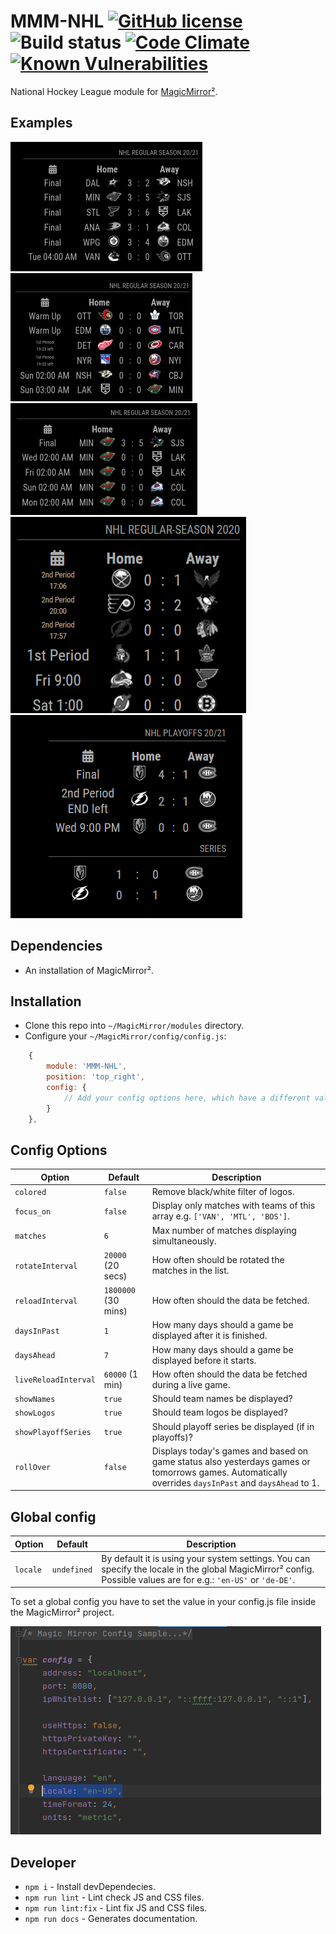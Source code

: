 # MMM-NHL [![GitHub license](https://img.shields.io/badge/license-MIT-blue.svg?style=flat)](https://raw.githubusercontent.com/fewieden/MMM-NHL/master/LICENSE) ![Build status](https://github.com/fewieden/MMM-NHL/workflows/build/badge.svg) [![Code Climate](https://codeclimate.com/github/fewieden/MMM-NHL/badges/gpa.svg?style=flat)](https://codeclimate.com/github/fewieden/MMM-NHL) [![Known Vulnerabilities](https://snyk.io/test/github/fewieden/mmm-nhl/badge.svg)](https://snyk.io/test/github/fewieden/mmm-nhl)

National Hockey League module for [MagicMirror²](https://github.com/MagicMirrorOrg/MagicMirror).

## Examples

![past games](.github/example_nhl.png) ![in progress](.github/example_nhl_2.png) ![team focus](.github/example_nhl_3.png) ![no color](.github/example_nhl_4.png) ![playoffs](.github/example_nhl_5.png)

## Dependencies

* An installation of MagicMirror².

## Installation

* Clone this repo into `~/MagicMirror/modules` directory.
* Configure your `~/MagicMirror/config/config.js`:

```js
    {
        module: 'MMM-NHL',
        position: 'top_right',
        config: {
            // Add your config options here, which have a different value than default.
        }
    },
```

## Config Options

| **Option** | **Default** | **Description** |
| --- | --- | --- |
| `colored` | `false` | Remove black/white filter of logos. |
| `focus_on` | `false` | Display only matches with teams of this array e.g. `['VAN', 'MTL', 'BOS']`. |
| `matches` | `6` | Max number of matches displaying simultaneously. |
| `rotateInterval` | `20000` (20 secs) | How often should be rotated the matches in the list. |
| `reloadInterval` | `1800000` (30 mins) | How often should the data be fetched. |
| `daysInPast` | `1` | How many days should a game be displayed after it is finished. |
| `daysAhead` | `7` | How many days should a game be displayed before it starts. |
| `liveReloadInterval` | `60000` (1 min) | How often should the data be fetched during a live game. |
| `showNames` | `true` | Should team names be displayed? |
| `showLogos` | `true` | Should team logos be displayed? |
| `showPlayoffSeries` | `true` | Should playoff series be displayed (if in playoffs)? |
| `rollOver` | `false` | Displays today's games and based on game status also yesterdays games or tomorrows games. Automatically overrides `daysInPast` and `daysAhead` to 1. |

## Global config

| **Option** | **Default** | **Description** |
| --- | --- | --- |
| `locale` | `undefined` | By default it is using your system settings. You can specify the locale in the global MagicMirror² config. Possible values are for e.g.: `'en-US'` or `'de-DE'`. |

To set a global config you have to set the value in your config.js file inside the MagicMirror² project.

![config](.github/global.png)

## Developer

* `npm i` - Install devDependecies.
* `npm run lint` - Lint check JS and CSS files.
* `npm run lint:fix` - Lint fix JS and CSS files.
* `npm run docs` - Generates documentation.
